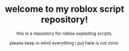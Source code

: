 <h1 align="center">welcome to my roblox script repository!</h1>

<p align="center">this is a repository for roblox exploiting scripts.</p>
<p align="center">please keep in mind everything i put here is not mine.</p>
